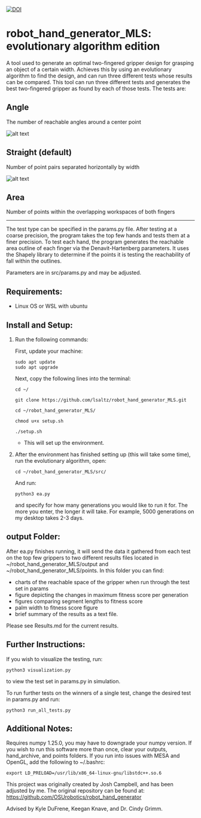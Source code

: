 [![DOI](https://zenodo.org/badge/449414021.svg)](https://zenodo.org/badge/latestdoi/449414021)
# robot_hand_generator_MLS: evolutionary algorithm edition
A tool used to generate an optimal two-fingered gripper design for grasping an object of a certain width. Achieves this by using an evolutionary algorithm to find the design, and can run three different tests whose results can be compared.
This tool can run three different tests and generates the best two-fingered gripper as found by each of those tests. The tests are:

## Angle
The number of reachable angles around a center point

![alt text](https://github.com/lsaltz/robot_hand_generator_MLS/blob/main/imgs/angle/angles_visual.png?raw=true)

## Straight (default) 
Number of point pairs separated horizontally by width

![alt text](https://github.com/lsaltz/robot_hand_generator_MLS/blob/main/imgs/straight/straight_visual.png?raw=true)

## Area 
Number of points within the overlapping workspaces of both fingers

 ---------------------------------------------------------------------------------------------- 
The test type can be specified in the params.py file. After testing at a coarse precision, the program takes the top few hands and tests them at a finer precision. To test each hand, the program generates the reachable area outline of each finger via the Denavit-Hartenberg parameters. It uses the Shapely library to determine if the points it is testing the reachability of fall within the outlines.

Parameters are in src/params.py and may be adjusted. 
  
## Requirements:
- Linux OS or WSL with ubuntu

## Install and Setup:

1. Run the following commands:

    First, update your machine:
    
    ```console
    sudo apt update
    sudo apt upgrade
    ```
    Next, copy the following lines into the terminal:
    ```
    cd ~/
    ```
    ```
    git clone https://github.com/lsaltz/robot_hand_generator_MLS.git
    ```
    ```
    cd ~/robot_hand_generator_MLS/
    ```
    ```
    chmod u+x setup.sh
    ```
    ```
    ./setup.sh
    ```

    * This will set up the environment.
   
2. After the environment has finished setting up (this will take some time), run the evolutionary algorithm, open:

    ```console
    cd ~/robot_hand_generator_MLS/src/
    ```
   
   And run:
    
    ```console
    python3 ea.py
    ```
    and specify for how many generations you would like to run it for. The more you enter, the longer it will take. For example, 5000 generations on my desktop takes 2-3 days.

## output Folder:

After ea.py finishes running, it will send the data it gathered from each test on the top few grippers to two different results files located in ~/robot_hand_generator_MLS/output and ~/robot_hand_generator_MLS/points. In this folder you can find:
- charts of the reachable space of the gripper when run through the test set in params
- figure depicting the changes in maximum fitness score per generation
- figures comparing segment lengths to fitness score
- palm width to fitness score figure
- brief summary of the results as a text file.

Please see Results.md for the current results.

## Further Instructions:
If you wish to visualize the testing, run:
```console
python3 visualization.py
```
to view the test set in params.py in simulation.

To run further tests on the winners of a single test, change the desired test in params.py and run:

```console
python3 run_all_tests.py
```

## Additional Notes:
Requires numpy 1.25.0, you may have to downgrade your numpy version.
If you wish to run this software more than once, clear your outputs, hand_archive, and points folders. If you run into issues with MESA and OpenGL, add the following to ~/.bashrc:
```
export LD_PRELOAD=/usr/lib/x86_64-linux-gnu/libstdc++.so.6
```
This project was originally created by Josh Campbell, and has been adjusted by me. The original repository can be found at:
https://github.com/OSUrobotics/robot_hand_generator

Advised by Kyle DuFrene, Keegan Knave, and Dr. Cindy Grimm.
